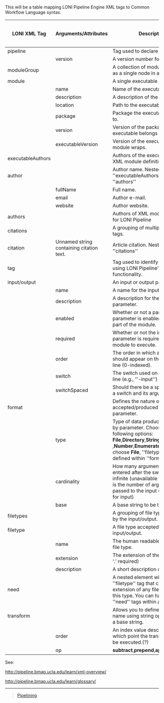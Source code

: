 

This will be a table mapping LONI Pipeline Engine XML tags to Common Workflow Language syntax.

| LONI XML Tag | Arguments/Attributes | Description | Equivalent Command Line Tool CWL Syntax |
| --- | --- | --- | --- |
| pipeline | | Tag used to declare pipeline | |
| | version | A version number for the pipeline. | cwlVersion |
| moduleGroup | | A collection of modules; can act as a single node in a workflow. | |
| module | | A single executable in a pipeline. | |
| | name | Name of the executable. | |
| | description | A description of the executable.| |
| | location | Path to the executable. | baseCommand |
| | package | Package the executable belongs to. | |
| | version | Version of the package the executable belongs to.| |
| | executableVersion | Version of the executable that the module wraps. | |
| executableAuthors | | Authors of the executable that the XML module definition wraps.| |
| author | | Author name.  Nested within ''executableAuthors'' and ''authors'' | |
| | fullName | Full name. | |
| | email| Author e-mail. | |
| | website | Author website. | |
| authors | | Authors of XML module definition for LONI Pipeline | |
| citations | | A grouping of multiple citation tags. | |
| citation | Unnamed string containing citation text. | Article citation. Nested within ''citations'' | |
| tag | | Tag used to identify the module using LONI Pipeline's search functionality. | |
| input/output | | An input or output parameter| inputs/outputs|
| | name | A name for the input parameter. | |
| | description | A description for the input parameter. | |
| | enabled | Whether or not a particular parameter is enabled for usage as part of the module. | |
| | required | Whether or not the input parameter is required for the module to execute.| |
| | order |  The order in which a parameter should appear on the command line (0-indexed). | |
| | switch | The switch used on the command line (e.g., ''-input'')| |
| | switchSpaced | Should there be a space between a switch and its arguments? | |
| format | | Defines the nature of the data accepted/produced by the parameter. | format |
| | type | Type of data produced/accepted by parameter.  Choose from the following options: **File**,**Directory**,**String** ,**Number**,**Enumerated**.  If you choose **File**, ''filetype'' must be defined within ''format''. | |
| | cardinality | How many arguments should be entered after the switch. -1 is infinite (unavailable for output) -2 is the number of arguments passed to the input (unavailable for input) | |
| | base | A base string to be transformed. | |
| filetypes | |  A grouping of file types accepted by the input/output.  | |
| filetype | | A file type accepted by the input/output. | |
| | name | The human readable name of the file type. | |
| | extension | The extension of the filetype (no ‘.’ required) | |
| | description | A short description of the file type | |
| need | | A nested element within the ''filetype'' tag that contains the extension of any file needed by this type.  You can have multiple ''need'' tags within a ''filetype''. | |
| transform | | Allows you to define an output file name using string operations and a base string. | |
| | order | An index value describing at which point the transform should be executed.(?) | |
| | op | **subtract**,**prepend**,**append**,**replace** | |

See:

<http://pipeline.bmap.ucla.edu/learn/xml-overview/>

<http://pipeline.bmap.ucla.edu/learn/glossary/>

* * * * *

> [Pipelining](Pipelining)
